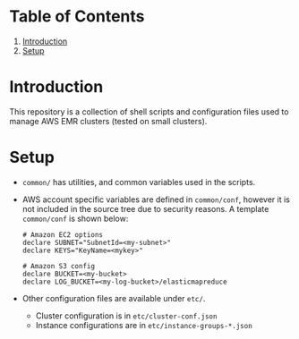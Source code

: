 
# Table of Contents

1.  [Introduction](#org1a0222c)
2.  [Setup](#orgc70c52b)


<a id="org1a0222c"></a>

# Introduction

This repository is a collection of shell scripts and configuration
files used to manage AWS EMR clusters (tested on small clusters).


<a id="orgc70c52b"></a>

# Setup

-   `common/` has utilities, and common variables used in the scripts.

-   AWS account specific variables are defined in `common/conf`, however
    it is not included in the source tree due to security reasons.  A
    template `common/conf` is shown below:
    
        # Amazon EC2 options
        declare SUBNET="SubnetId=<my-subnet>"
        declare KEYS="KeyName=<mykey>"
        
        # Amazon S3 config
        declare BUCKET=<my-bucket>
        declare LOG_BUCKET=<my-log-bucket>/elasticmapreduce

-   Other configuration files are available under `etc/`.
    -   Cluster configuration is in `etc/cluster-conf.json`
    -   Instance configurations are in `etc/instance-groups-*.json`

